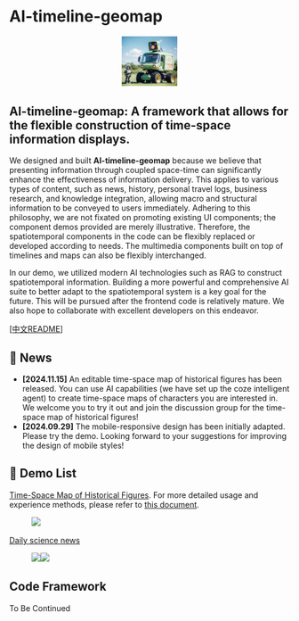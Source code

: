 # AI-timeline-geomap

<p align="center">
    <img src="icon.ico" width="100"/>
</p>

## AI-timeline-geomap: A framework that allows for the flexible construction of time-space information displays.

We designed and built **AI-timeline-geomap** because we believe that presenting information through coupled space-time can significantly enhance the effectiveness of information delivery. This applies to various types of content, such as news, history, personal travel logs, business research, and knowledge integration, allowing macro and structural information to be conveyed to users immediately. Adhering to this philosophy, we are not fixated on promoting existing UI components; the component demos provided are merely illustrative. Therefore, the spatiotemporal components in the code can be flexibly replaced or developed according to needs. The multimedia components built on top of timelines and maps can also be flexibly interchanged.

In our demo, we utilized modern AI technologies such as RAG to construct spatiotemporal information. Building a more powerful and comprehensive AI suite to better adapt to the spatiotemporal system is a key goal for the future. This will be pursued after the frontend code is relatively mature. We also hope to collaborate with excellent developers on this endeavor.

[[中文README](https://github.com/sklongger/AI-timeline-geomap/blob/main/README.md)]

## 📰 News
- **[2024.11.15]** An editable time-space map of historical figures has been released. You can use AI capabilities (we have set up the coze intelligent agent) to create time-space maps of characters you are interested in. We welcome you to try it out and join the discussion group for the time-space map of historical figures!
- **[2024.09.29]** The mobile-responsive design has been initially adapted. Please try the demo. Looking forward to your suggestions for improving the design of mobile styles!

## 🎥 Demo List

[Time-Space Map of Historical Figures](https://autumnriver.tech/timemap?appName=historygeomap&person=项羽). For more detailed usage and experience methods, please refer to [this document](https://gvy72b8f8g2.feishu.cn/base/Cajlby8PlakNnxsg3Vwcbb5nnOe?table=ldxas3H4wYfgjLo7).
<figure class="half">
    <div style="display:flex">
        <div><img src="https://github.com/user-attachments/assets/bb494575-0062-4121-b236-54cb8fd3b6a5" width="100%" /></div>
    </div>
</figure>

[Daily science news](https://autumnriver.tech/timemap?appName=technews)
<figure class="half">
    <div style="display:flex">
        <div><img src="https://github.com/user-attachments/assets/512488e0-6147-487a-86e1-4dc951503507" width="100%" /></div>
        <div><img src="https://github.com/user-attachments/assets/0487707d-c6a4-4261-b052-09754ebd24bc" width="100%" /></div>
    </div>
</figure>




## Code Framework
To Be Continued
